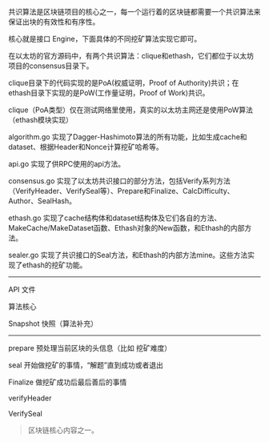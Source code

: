 共识算法是区块链项目的核心之一，每一个运行着的区块链都需要一个共识算法来保证出块的有效性和有序性。

核心就是接口 Engine，下面具体的不同挖矿算法实现它即可。

在以太坊的官方源码中，有两个共识算法：clique和ethash，它们都位于以太坊项目的consensus目录下。

clique目录下的代码实现的是PoA\(权威证明，Proof of Authority\)共识；在ethash目录下实现的是PoW\(工作量证明，Proof of Work\)共识。

clique（PoA类型）仅在测试网络里使用，真实的以太坊主网还是使用PoW算法（ethash模块实现）

algorithm.go 实现了Dagger-Hashimoto算法的所有功能，比如生成cache和dataset、根据Header和Nonce计算挖矿哈希等。

api.go 实现了供RPC使用的api方法。

consensus.go 实现了以太坊共识接口的部分方法，包括Verify系列方法（VerifyHeader、VerifySeal等）、Prepare和Finalize、CalcDifficulty、Author、SealHash。

ethash.go 实现了cache结构体和dataset结构体及它们各自的方法、MakeCache/MakeDataset函数、Ethash对象的New函数，和Ethash的内部方法。

sealer.go 实现了共识接口的Seal方法，和Ethash的内部方法mine。这些方法实现了ethash的挖矿功能。

---

API 文件

算法核心

Snapshot 快照（算法补充）

---

prepare 预处理当前区块的头信息（比如 挖矿难度）

seal 开始做挖矿的事情，“解题”直到成功或者退出

Finalize 做挖矿成功后最后善后的事情

verifyHeader

VerifySeal

> 区块链核心内容之一。



